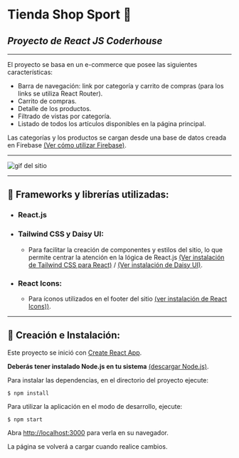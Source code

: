 # **Tienda Shop Sport** :shopping_cart:
## *Proyecto de React JS Coderhouse*
___
El proyecto se basa en un e-commerce que posee las siguientes características:

- Barra de navegación: link por categoría y carrito de compras (para los links se utiliza React Router).
- Carrito de compras.
- Detalle de los productos.
- Filtrado de vistas por categoría.
- Listado de todos los artículos disponibles en la página principal.

Las categorías y los productos se cargan desde una base de datos creada en Firebase [(Ver cómo utilizar Firebase)](https://firebase.google.com/docs/web/setup?hl=es).

___
![gif del sitio](public/compraShopSport.gif)

___
## :large_blue_circle: Frameworks y librerías utilizadas:

- ### React.js

- ### Tailwind CSS y Daisy UI:
    - Para facilitar la creación de componentes y estilos del sitio, lo que permite centrar la atención en la lógica de React.js [(Ver instalación de Tailwind CSS para React)](https://tailwindcss.com/docs/guides/create-react-app) / [(Ver instalación de Daisy UI)](https://daisyui.com/docs/install/).

- ### React Icons:
    - Para íconos utilizados en el footer del sitio [(ver instalación de React Icons))](https://react-icons.github.io/react-icons/).

___
## :large_blue_circle: Creación e Instalación:

Este proyecto se inició con [Create React App](https://github.com/facebook/create-react-app).

**Deberás tener instalado Node.js en tu sistema** [(descargar Node.js)](https://nodejs.org/es/download/).

Para instalar las dependencias, en el directorio del proyecto ejecute: 
```
$ npm install
```

Para utilizar la aplicación en el modo de desarrollo, ejecute:
```
$ npm start
````
Abra [http://localhost:3000](http://localhost:3000) para verla en su navegador.

La página se volverá a cargar cuando realice cambios.




